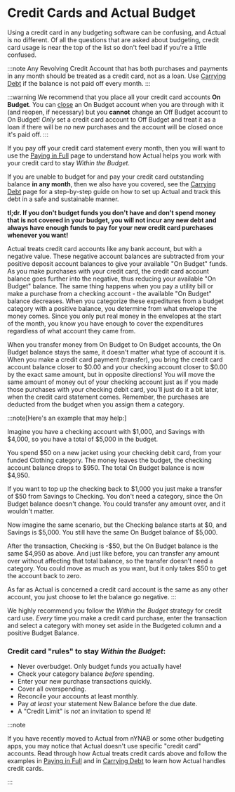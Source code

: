 # Credit Cards and Actual Budget

Using a credit card in any budgeting software can be confusing, and Actual is no different. Of all the questions that are asked about budgeting, credit card usage is near the top of the list so don't feel bad if you're a little confused. 

:::note
Any Revolving Credit Account that has both purchases and payments in any month should be treated as a credit card, not as a loan. Use [Carrying Debt](./carrying-debt.md) if the balance is not paid off every month.
:::

:::warning
We recommend that you place all your credit card accounts **On Budget**. You can [close](/docs/accounts/index.md#closing-or-deleting-an-account) an On Budget account when you are through with it (and reopen, if necessary) but you **cannot** change an Off Budget account to On Budget! _Only_ set a credit card account to Off Budget and treat it as a loan if there will be _no_ new purchases and the account will be closed once it's paid off.
:::

If you pay off your credit card statement every month, then you will want to use the [Paying in Full](./paying-in-full.md) page to understand how Actual helps you work with your credit card to stay _Within the Budget_.

If you are unable to budget for and pay your credit card outstanding balance **in any month**, then we also have you covered, see the [Carrying Debt](./carrying-debt.md) page for a step-by-step guide on how to set up Actual and track this debt in a safe and sustainable manner. 

**tl;dr. If you don't budget funds you don't have and don't spend money that is not covered in your budget, you will not incur any new debt and always have enough funds to pay for your new credit card purchases whenever you want!**

Actual treats credit card accounts like any bank account, but with a negative value. These negative account balances are subtracted from your positive deposit account balances to give your available "On Budget" funds. As you make purchases with your credit card, the credit card account balance goes further into the negative, thus reducing your available "On Budget" balance. The same thing happens when you pay a utility bill or make a purchase from a checking account - the available "On Budget" balance decreases. When you categorize these expeditures from a budget category with a positive balance, you determine from what envelope the money comes. Since you only put real money in the envelopes at the start of the month, you know you have enough to cover the expenditures regardless of what account they came from.

When you transfer money from On Budget to On Budget accounts, the On Budget balance stays the same, it doesn't matter what type of account it is. When you make a credit card payment (transfer), you bring the credit card account balance closer to $0.00 and your checking account closer to $0.00 by the exact same amount, but in opposite directions! You will move the same amount of money out of your checking account just as if you made those purchases with your checking debit card, you'll just do it a bit later, when the credit card statement comes. Remember, the purchases are deducted from the budget when you assign them a category.

:::note[Here's an example that may help:]

Imagine you have a checking account with $1,000, and Savings with $4,000, so you have a total of $5,000 in the budget.

You spend $50 on a new jacket using your checking debit card, from your funded Clothing category. The money leaves the budget, the checking account balance drops to $950. The total On Budget balance is now $4,950.

If you want to top up the checking back to $1,000 you just make a transfer of $50 from Savings to Checking. You don't need a category, since the On Budget balance doesn't change. You could transfer any amount over, and it wouldn't matter.

Now imagine the same scenario, but the Checking balance starts at $0, and Savings is $5,000. You still have the same On Budget balance of $5,000.

After the transaction, Checking is -$50, but the On Budget balance is the same $4,950 as above. And just like before, you can transfer any amount over without affecting that total balance, so the transfer doesn't need a category. You could move as much as you want, but it only takes $50 to get the account back to zero.

As far as Actual is concerned a credit card account is the same as any other account, you just choose to let the balance go negative.
:::

We highly recommend you follow the _Within the Budget_ strategy for credit card use. _Every_ time you make a credit card purchase, enter the transaction and select a category with money set aside in the Budgeted column and a positive Budget Balance. 

### Credit card "rules" to stay _Within the Budget_:
- Never overbudget. Only budget funds you actually have!
- Check your category balance _before_ spending.
- Enter your new purchase transactions quickly.
- Cover all overspending.
- Reconcile your accounts at least monthly.
- Pay _at least_ your statement New Balance before the due date.
- A "Credit Limit" is _not_ an invitation to spend it!


:::note

If you have recently moved to Actual from nYNAB or some other budgeting apps, you may notice that Actual doesn't use specific "credit card" accounts. Read through how Actual treats credit cards above and follow the examples in [Paying in Full](./paying-in-full.md) and in [Carrying Debt](./carrying-debt.md) to learn how Actual handles credit cards.

:::



